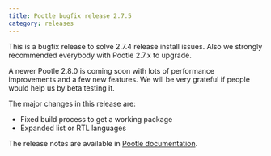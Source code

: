 ```yaml
---
title: Pootle bugfix release 2.7.5
category: releases
---
```


This is a bugfix release to solve 2.7.4 release install issues. Also we strongly recommended everybody with Pootle 2.7.x to upgrade.

A newer Pootle 2.8.0 is coming soon with lots of performance improvements and a few new features. We will be very grateful if people would help us by beta testing it.

The major changes in this release are:

- Fixed build process to get a working package
- Expanded list or RTL languages

The release notes are available in [Pootle documentation](http://docs.translatehouse.org/projects/pootle/en/stable-2.7.5/releases/2.7.5.html).
